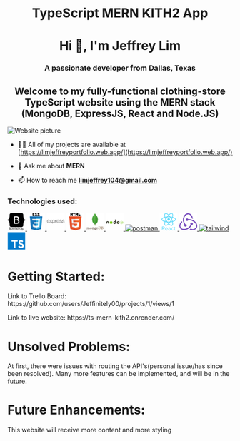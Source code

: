 <h1 align="center">TypeScript MERN KITH2 App</h1>

<h1 align="center">Hi 👋, I'm Jeffrey Lim</h1>
<h3 align="center">A passionate developer from Dallas, Texas</h3>

<h2 align="center">Welcome to my fully-functional clothing-store TypeScript website using the MERN stack (MongoDB, ExpressJS, React and Node.JS)</h2>

![Website picture](https://github.com/Jeffinitely00/project-3/assets/125405037/9ceae138-182f-425a-91a1-f0210f5ffe3d)

- 👨‍💻 All of my projects are available at [https://limjeffreyportfolio.web.app/](https://limjeffreyportfolio.web.app/)

- 💬 Ask me about **MERN**

- 📫 How to reach me **limjeffrey104@gmail.com**

<p align="left">
</p>

<h3 align="left">Technologies used:</h3>
<p align="left"> <a href="https://getbootstrap.com" target="_blank" rel="noreferrer"> <img src="https://raw.githubusercontent.com/devicons/devicon/master/icons/bootstrap/bootstrap-plain-wordmark.svg" alt="bootstrap" width="40" height="40"/> </a> <a href="https://www.w3schools.com/css/" target="_blank" rel="noreferrer"> <img src="https://raw.githubusercontent.com/devicons/devicon/master/icons/css3/css3-original-wordmark.svg" alt="css3" width="40" height="40"/> </a> <a href="https://expressjs.com" target="_blank" rel="noreferrer"> <img src="https://raw.githubusercontent.com/devicons/devicon/master/icons/express/express-original-wordmark.svg" alt="express" width="40" height="40"/> </a> <a href="https://www.w3.org/html/" target="_blank" rel="noreferrer"> <img src="https://raw.githubusercontent.com/devicons/devicon/master/icons/html5/html5-original-wordmark.svg" alt="html5" width="40" height="40"/> </a> <a href="https://www.mongodb.com/" target="_blank" rel="noreferrer"> <img src="https://raw.githubusercontent.com/devicons/devicon/master/icons/mongodb/mongodb-original-wordmark.svg" alt="mongodb" width="40" height="40"/> </a> <a href="https://nodejs.org" target="_blank" rel="noreferrer"> <img src="https://raw.githubusercontent.com/devicons/devicon/master/icons/nodejs/nodejs-original-wordmark.svg" alt="nodejs" width="40" height="40"/> </a> <a href="https://postman.com" target="_blank" rel="noreferrer"> <img src="https://www.vectorlogo.zone/logos/getpostman/getpostman-icon.svg" alt="postman" width="40" height="40"/> </a> <a href="https://reactjs.org/" target="_blank" rel="noreferrer"> <img src="https://raw.githubusercontent.com/devicons/devicon/master/icons/react/react-original-wordmark.svg" alt="react" width="40" height="40"/> </a> <a href="https://redux.js.org" target="_blank" rel="noreferrer"> <img src="https://raw.githubusercontent.com/devicons/devicon/master/icons/redux/redux-original.svg" alt="redux" width="40" height="40"/> </a> <a href="https://tailwindcss.com/" target="_blank" rel="noreferrer"> <img src="https://www.vectorlogo.zone/logos/tailwindcss/tailwindcss-icon.svg" alt="tailwind" width="40" height="40"/> </a> <a href="https://www.typescriptlang.org/" target="_blank" rel="noreferrer"> <img src="https://raw.githubusercontent.com/devicons/devicon/master/icons/typescript/typescript-original.svg" alt="typescript" width="40" height="40"/> </a> </p>

# Getting Started:
<p align="left">Link to Trello Board: https://github.com/users/Jeffinitely00/projects/1/views/1</p>
<p align="left">Link to live website: https://ts-mern-kith2.onrender.com/</p>

# Unsolved Problems:
At first, there were issues with routing the API's(personal issue/has since been resolved). Many more features can be implemented, and will be in the future.
# Future Enhancements:
This website will receive more content and more styling



